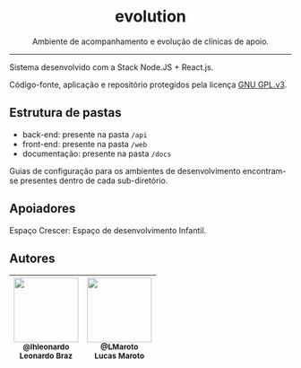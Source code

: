 <h1 align="center">evolution</h1>
<p align="center">
  Ambiente de acompanhamento e evolução de clínicas de apoio.
</p>
<hr>
Sistema desenvolvido com a Stack Node.JS + React.js.

Código-fonte, aplicação e repositório protegidos pela licença [GNU GPL.v3](https://github.com/lhleonardo/evolution/blob/master/LICENSE).

## Estrutura de pastas

 - back-end: presente na pasta `/api`
 - front-end: presente na pasta `/web`
 - documentação: presente na pasta `/docs`
 
 Guias de configuração para os ambientes de desenvolvimento encontram-se presentes dentro de cada sub-diretório. 

## Apoiadores
Espaço Crescer: Espaço de desenvolvimento Infantil.

## Autores

 | [<img src="https://avatars0.githubusercontent.com/u/11544276?v=4&s=450" width=115><br><sub>@lhleonardo</sub>](https://github.com/lhleonardo) <br><sub>Leonardo Braz</sub>| [<img src="https://avatars3.githubusercontent.com/u/59891332?s=400&v=4" width=115><br><sub>@LMaroto</sub>](https://github.com/LMaroto) <br><sub>Lucas Maroto</sub>|
| :---: | :---: |

<!--stackedit_data:
eyJoaXN0b3J5IjpbNzY0NzUwMzA0XX0=
-->